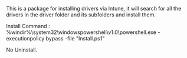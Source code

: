 This is a package for installing drivers via Intune, it will search for all the drivers in the driver folder and its subfolders and install them. 

Install Command : %windir%\system32\windowspowershell\v1.0\powershell.exe -executionpolicy bypass -file "Install.ps1"

No Uninstall.
